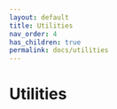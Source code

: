 ```yaml
---
layout: default
title: Utilities
nav_order: 4
has_children: true
permalink: docs/utilities
---
```


# Utilities